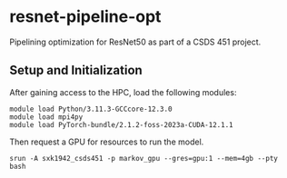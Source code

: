 # resnet-pipeline-opt
Pipelining optimization for ResNet50 as part of a CSDS 451 project.


## Setup and Initialization
After gaining access to the HPC, load the following modules:
```
module load Python/3.11.3-GCCcore-12.3.0
module load mpi4py
module load PyTorch-bundle/2.1.2-foss-2023a-CUDA-12.1.1
```

Then request a GPU for resources to run the model.
```
srun -A sxk1942_csds451 -p markov_gpu --gres=gpu:1 --mem=4gb --pty bash
```
